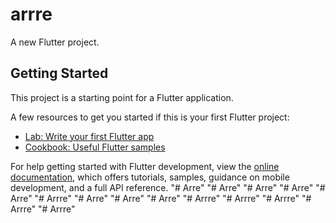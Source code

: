 # arrre

A new Flutter project.

## Getting Started

This project is a starting point for a Flutter application.

A few resources to get you started if this is your first Flutter project:

- [Lab: Write your first Flutter app](https://docs.flutter.dev/get-started/codelab)
- [Cookbook: Useful Flutter samples](https://docs.flutter.dev/cookbook)

For help getting started with Flutter development, view the
[online documentation](https://docs.flutter.dev/), which offers tutorials,
samples, guidance on mobile development, and a full API reference.
"# Arre" 
"# Arre" 
"# Arre" 
"# Arre" 
"# Arre" 
"# Arrre" 
"# Arre" 
"# Arre" 
"# Arre" 
"# Arrre" 
"# Arrre" 
"# Arrre" 
"# Arrre" 
"# Arrre" 

